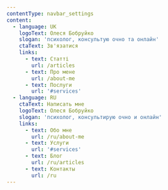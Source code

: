 ```yaml
---
contentType: navbar_settings
content:
  - language: UK
    logoText: Олеся Бобруйко
    slogan: 'психолог, консультую очно та онлайн'
    ctaText: Зв'язатися
    links:
      - text: Статті
        url: /articles
      - text: Про мене
        url: /about-me
      - text: Послуги
        url: '#services'
  - language: RU
    ctaText: Написать мне
    logoText: Олеся Бобруйко
    slogan: 'психолог, консультирую очно и онлайн'
    links:
      - text: Обо мне
        url: /ru/about-me
      - text: Услуги
        url: '#services'
      - text: Блог
        url: /ru/articles
      - text: Контакты
        url: /ru
---
```

